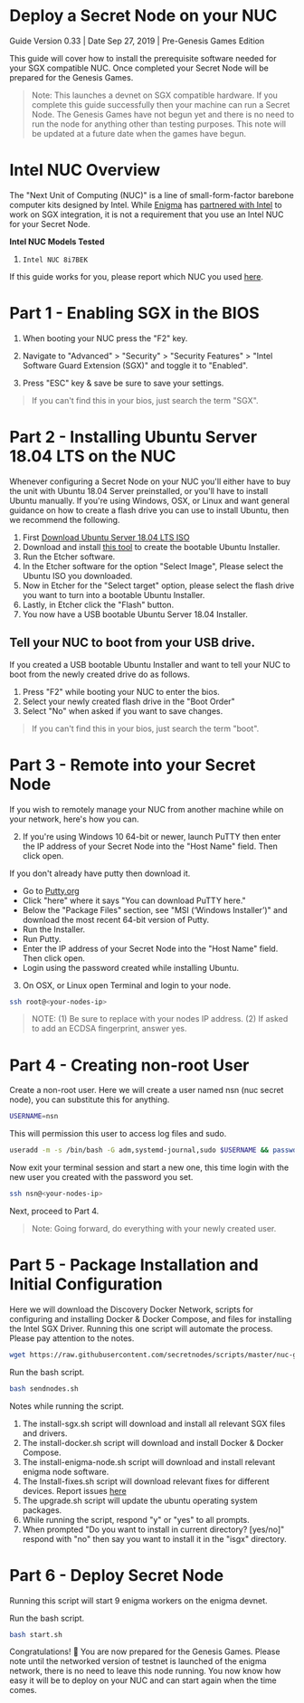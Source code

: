 # Deploy a Secret Node on your NUC
Guide Version 0.33 | Date Sep 27, 2019 | Pre-Genesis Games Edition

This guide will cover how to install the prerequisite software needed for your SGX compatible NUC. Once completed your Secret Node will be prepared for the Genesis Games.

> Note: This launches a devnet on SGX compatible hardware. If you complete this guide successfully then your machine can run a Secret Node. The Genesis Games have not begun yet and there is no need to run the node for anything other than testing purposes. This note will be updated at a future date when the games have begun.

# Intel NUC Overview

The "Next Unit of Computing (NUC)" is a line of small-form-factor barebone computer kits designed by Intel. While [Enigma](https://enigma.co) has [partnered with Intel](https://blog.enigma.co/announcing-enigmas-collaboration-with-intel-43bbf73a86a7) to work on SGX integration, it is not a requirement that you use an Intel NUC for your Secret Node.

**Intel NUC Models Tested**
1. `Intel NUC 8i7BEK`

If this guide works for you, please report which NUC you used [here](https://t.me/secretnodes).

# Part 1 - Enabling SGX in the BIOS

1. When booting your NUC press the "F2" key.

2. Navigate to "Advanced" > "Security" > "Security Features" > "Intel Software Guard Extension (SGX)" and toggle it to "Enabled".

3. Press "ESC" key & save be sure to save your settings.

> If you can't find this in your bios, just search the term "SGX".

# Part 2 - Installing Ubuntu Server 18.04 LTS on the NUC
Whenever configuring a Secret Node on your NUC you'll either have to buy the unit with Ubuntu 18.04 Server preinstalled, or you'll have to install Ubuntu manually. If you're using Windows, OSX, or Linux and want general guidance on how to create a flash drive you can use to install Ubuntu, then we recommend the following.
1. First [Download Ubuntu Server 18.04 LTS ISO](https://ubuntu.com/download/server/thank-you?version=18.04.3&architecture=amd64)
2. Download and install [this tool](https://www.balena.io/etcher/) to create the bootable Ubuntu Installer.
3. Run the Etcher software.
4. In the Etcher software for the option "Select Image", Please select the Ubuntu ISO you downloaded.
5. Now in Etcher for the "Select target" option, please select the flash drive you want to turn into a bootable Ubuntu Installer.
6. Lastly, in Etcher click the "Flash" button.
7. You now have a USB bootable Ubuntu Server 18.04 Installer.

## Tell your NUC to boot from your USB drive.

If you created a USB bootable Ubuntu Installer and want to tell your NUC to boot from the newly created drive do as follows.

1. Press "F2" while booting your NUC to enter the bios.
2. Select your newly created flash drive in the "Boot Order"
3. Select "No" when asked if you want to save changes.

> If you can't find this in your bios, just search the term "boot".

# Part 3 - Remote into your Secret Node

If you wish to remotely manage your NUC from another machine while on your network, here's how you can.

2. If you're using Windows 10 64-bit or newer, launch PuTTY then enter the IP address of your Secret Node into the "Host Name" field. Then click open.

If you don't already have putty then download it.
* Go to [Putty.org](https://www.putty.org/)
* Click "here" where it says "You can download PuTTY here."
* Below the "Package Files" section, see "MSI (‘Windows Installer’)" and download the most recent 64-bit version of Putty.
* Run the Installer.
* Run Putty.
* Enter the IP address of your Secret Node into the "Host Name" field. Then click open.
* Login using the password created while installing Ubuntu.


3. On OSX, or Linux open Terminal and login to your node.

```bash
ssh root@<your-nodes-ip>
```
> NOTE: (1) Be sure to replace <your-nodes-ip> with your nodes IP address. (2) If asked to add an ECDSA fingerprint, answer yes.

# Part 4 - Creating non-root User

Create a non-root user. Here we will create a user named nsn (nuc secret node), you can substitute this for anything.
```bash
USERNAME=nsn
```

This will permission this user to access log files and sudo.
```bash
useradd -m -s /bin/bash -G adm,systemd-journal,sudo $USERNAME && passwd $USERNAME
```

Now exit your terminal session and start a new one, this time login with the new user you created with the password you set.
```bash
ssh nsn@<your-nodes-ip>
```
Next, proceed to Part 4.

> Note: Going forward, do everything with your newly created user.

# Part 5 - Package Installation and Initial Configuration

Here we will download the Discovery Docker Network, scripts for configuring and installing Docker & Docker Compose, and files for installing the Intel SGX Driver. Running this one script will automate the process. Please pay attention to the notes.

```bash
wget https://raw.githubusercontent.com/secretnodes/scripts/master/nuc-general/sendnodes.sh
```

Run the bash script.
```bash
bash sendnodes.sh
```

Notes while running the script.
1. The install-sgx.sh script will download and install all relevant SGX files and drivers.
2. The install-docker.sh script will download and install Docker & Docker Compose.
3. The install-enigma-node.sh script will download and install relevant enigma node software.
4. The Install-fixes.sh script will download relevant fixes for different devices. Report issues [here](https://t.me/secretnodes)
5. The upgrade.sh script will update the ubuntu operating system packages.
3. While running the script, respond "y" or "yes" to all prompts.
4. When prompted "Do you want to install in current directory? [yes/no]" respond with "no" then say you want to install it in the "isgx" directory.

# Part 6 - Deploy Secret Node

Running this script will start 9 enigma workers on the enigma devnet.

Run the bash script.
```bash
bash start.sh
```

Congratulations! 🎉 You are now prepared for the Genesis Games. Please note until the networked version of testnet is launched of the enigma network, there is no need to leave this node running. You now know how easy it will be to deploy on your NUC and can start again when the time comes.